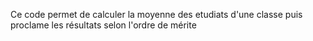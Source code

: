 Ce code permet de calculer la moyenne des etudiats d'une classe puis proclame les résultats selon l'ordre de mérite 
